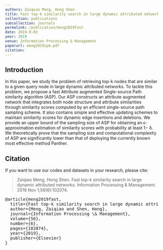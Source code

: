 ```yaml
---
authors: Zaiqiao Meng, Hong Shen
title: Fast top-k similarity search in large dynamic attributed networks
collection: publications
subcollection: journals
permalink: /publication/meng2019fast
date: 2019-9-03
year: 2019
venue: Information Processing & Management
paperurl: meng2019ipm.pdf
citation:
---
```



## Introduction

In this paper, we study the problem of retrieving top-k nodes that are similar to a given query node in large dynamic attributed networks. To tackle this problem, we propose a fast Attribute augmented Single-source Path similarity algorithm (ASP). Our ASP constructs an attribute augmented network that integrates both node structure and attribute similarities through similarity scores computed by an efficient single-source path sampling scheme. It also contains simple and effective updating schemes to maintain similarity scores for dynamic edge insertions and deletions. We provide an upper bound of the sampling size of ASP for obtaining an ϵ-approximation estimation of similarity scores with probability at least 1− δ. We theoretically prove that the sampling size and computational complexity of ASP are significantly lower than that of deploying the currently known most effective method Panther.


## Citation

If you want to use our codes and datasets in your research, please cite:
>Zaiqiao Meng, Hong Shen. Fast top-k similarity search in large dynamic attributed networks. Information Processing & Management. 2019 Nov 1;56(6):102074.

<pre>
@article{meng2019fast,
  title={Fast top-k similarity search in large dynamic attributed networks},
  author={Meng, Zaiqiao and Shen, Hong},
  journal={Information Processing \& Management},
  volume={56},
  number={6},
  pages={102074},
  year={2019},
  publisher={Elsevier}
}
</pre>